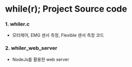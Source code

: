 # while(r); Project Source code

### 1. whiler.c


- 모터제어, EMG 센서 측정, Flexible 센서 측정 코드


### 2. whiler_web_server

- NodeJs를 활용한 web server 
